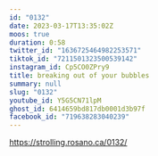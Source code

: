 ```yaml
---
id: "0132"
date: 2023-03-17T13:35:02Z
moos: true
duration: 0:58
twitter_id: "1636725464982253571"
tiktok_id: "7211501323500539142"
instagram_id: Cp5CO0ZPry9
title: breaking out of your bubbles
summary: null
slug: "0132"
youtube_id: Y5G5CN71lpM
ghost_id: 6414659bd817db0001d3b97f
facebook_id: "719638283040239"
---
```

https://strolling.rosano.ca/0132/
